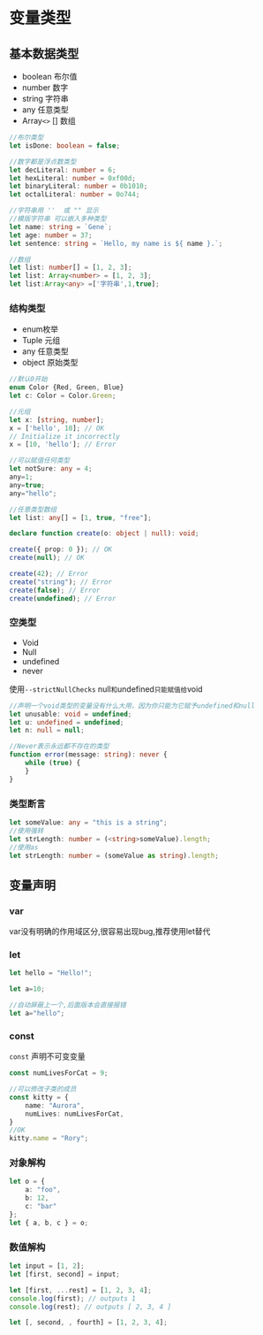 # 变量类型

## 基本数据类型

+ boolean 布尔值
+ number 数字
+ string 字符串
+ any 任意类型
+ Array`<>` []  数组

```ts
//布尔类型
let isDone: boolean = false;

//数字都是浮点数类型
let decLiteral: number = 6;
let hexLiteral: number = 0xf00d;
let binaryLiteral: number = 0b1010;
let octalLiteral: number = 0o744;

//字符串用 ''  或 "" 显示
//模版字符串 可以嵌入多种类型
let name: string = `Gene`;
let age: number = 37;
let sentence: string = `Hello, my name is ${ name }.`;

//数组
let list: number[] = [1, 2, 3];
let list: Array<number> = [1, 2, 3];
let list:Array<any> =['字符串',1,true];

```

### 结构类型

+ enum枚举
+ Tuple 元组 
+ any 任意类型
+ object 原始类型

```ts
//默认0开始
enum Color {Red, Green, Blue}
let c: Color = Color.Green;

//元组
let x: [string, number];
x = ['hello', 10]; // OK
// Initialize it incorrectly
x = [10, 'hello']; // Error

//可以赋值任何类型
let notSure: any = 4;
any=1;
any=true;
any="hello";

//任意类型数组
let list: any[] = [1, true, "free"];

declare function create(o: object | null): void;

create({ prop: 0 }); // OK
create(null); // OK

create(42); // Error
create("string"); // Error
create(false); // Error
create(undefined); // Error
```

### 空类型

+ Void
+ Null
+ undefined
+ never

使用`--strictNullChecks` null`和`undefined`只能赋值给`void

```ts
//声明一个void类型的变量没有什么大用，因为你只能为它赋予undefined和null
let unusable: void = undefined;
let u: undefined = undefined;
let n: null = null;

//Never表示永远都不存在的类型
function error(message: string): never {
    while (true) {
    }
}
```

### 类型断言

```ts
let someValue: any = "this is a string";
//使用强转
let strLength: number = (<string>someValue).length;
//使用as
let strLength: number = (someValue as string).length;
```

## 变量声明

### var

var没有明确的作用域区分,很容易出现bug,推荐使用let替代

### let

```ts
let hello = "Hello!";

let a=10;

//自动屏蔽上一个,后面版本会直接报错
let a="hello";

```

### const

`const` 声明不可变变量

```ts
const numLivesForCat = 9;

//可以修改子类的成员
const kitty = {
    name: "Aurora",
    numLives: numLivesForCat,
}
//OK
kitty.name = "Rory";
```

### 对象解构

```ts
let o = {
    a: "foo",
    b: 12,
    c: "bar"
};
let { a, b, c } = o;
```

### 数值解构

```ts
let input = [1, 2];
let [first, second] = input;

let [first, ...rest] = [1, 2, 3, 4];
console.log(first); // outputs 1
console.log(rest); // outputs [ 2, 3, 4 ]

let [, second, , fourth] = [1, 2, 3, 4];
```

